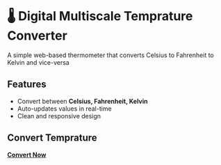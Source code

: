 # 🌡️ Digital Multiscale Temprature Converter

A simple web-based thermometer that converts Celsius to Fahrenheit to Kelvin and vice-versa

## Features

- Convert between **Celsius, Fahrenheit, Kelvin**
- Auto-updates values in real-time
- Clean and responsive design

## Convert Temprature

[**Convert Now**](https://luc1fer007.github.io/Multiscale_Digital_Thermometer/)
